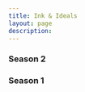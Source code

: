 ```yaml
---
title: Ink & Ideals
layout: page
description:
---
```


<h3>Season 2</h3>
<div class="video-grid" id="video-grid" data-playlist-id="PL5irix3qFbXNgUiw1_f2OT_MOEt2HypoR"></div>

<h3>Season 1</h3>
<div class="video-grid" id="video-grid" data-playlist-id="PL5irix3qFbXPNNdVPnbiANEVBVyls9mzg"></div>

<script src="show-scripts.js"></script>